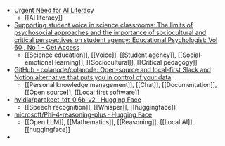- [Urgent Need for AI Literacy](https://www.insidehighered.com/opinion/blogs/online-trending-now/2025/04/30/urgent-need-ai-literacy)
	- [[AI literacy]]
- [Supporting student voice in science classrooms: The limits of psychosocial approaches and the importance of sociocultural and critical perspectives on student agency: Educational Psychologist: Vol 60 , No 1 - Get Access](https://www.tandfonline.com/doi/full/10.1080/00461520.2024.2370549)
	- [[Science education]], [[Voice]], [[Student agency]], [[Social-emotional learning]], [[Sociocultural]], [[Critical pedagogy]]
- [GitHub - colanode/colanode: Open-source and local-first Slack and Notion alternative that puts you in control of your data](https://github.com/colanode/colanode)
	- [[Personal knowledge management]], [[Chat]], [[Documentation]], [[Open source]], [[Local first software]]
- [nvidia/parakeet-tdt-0.6b-v2 · Hugging Face](https://huggingface.co/nvidia/parakeet-tdt-0.6b-v2)
	- [[Speech recognition]], [[Whisper]], [[huggingface]]
- [microsoft/Phi-4-reasoning-plus · Hugging Face](https://huggingface.co/microsoft/Phi-4-reasoning-plus)
	- [[Open LLM]], [[Mathematics]], [[Reasoning]], [[Local AI]], [[huggingface]]
-